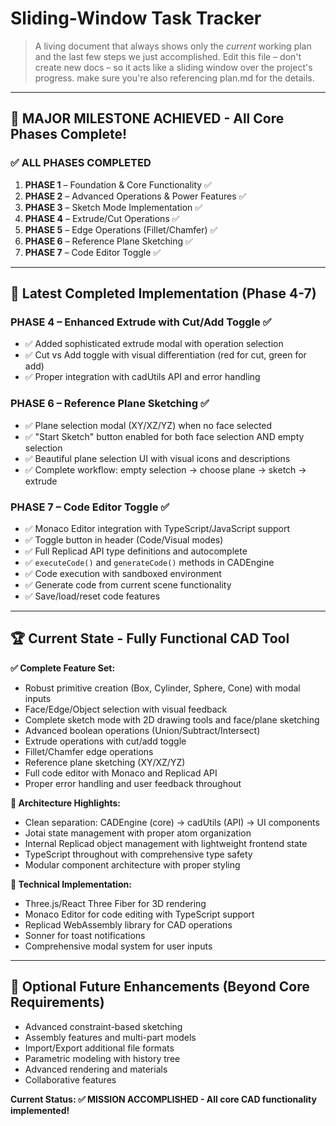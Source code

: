 # Sliding-Window Task Tracker

> A living document that always shows only the *current* working plan and the last few steps we just accomplished.  Edit this file – don't create new docs – so it acts like a sliding window over the project's progress. make sure you're also referencing plan.md for the details.

---

## 🎉 **MAJOR MILESTONE ACHIEVED** - All Core Phases Complete!

### ✅ ALL PHASES COMPLETED
1. **PHASE 1** – Foundation & Core Functionality ✅ 
2. **PHASE 2** – Advanced Operations & Power Features ✅
3. **PHASE 3** – Sketch Mode Implementation ✅
4. **PHASE 4** – Extrude/Cut Operations ✅
5. **PHASE 5** – Edge Operations (Fillet/Chamfer) ✅
6. **PHASE 6** – Reference Plane Sketching ✅
7. **PHASE 7** – Code Editor Toggle ✅

---

## 🚀 Latest Completed Implementation (Phase 4-7)

### **PHASE 4** – Enhanced Extrude with Cut/Add Toggle ✅
- ✅ Added sophisticated extrude modal with operation selection
- ✅ Cut vs Add toggle with visual differentiation (red for cut, green for add)
- ✅ Proper integration with cadUtils API and error handling

### **PHASE 6** – Reference Plane Sketching ✅
- ✅ Plane selection modal (XY/XZ/YZ) when no face selected
- ✅ "Start Sketch" button enabled for both face selection AND empty selection
- ✅ Beautiful plane selection UI with visual icons and descriptions
- ✅ Complete workflow: empty selection → choose plane → sketch → extrude

### **PHASE 7** – Code Editor Toggle ✅
- ✅ Monaco Editor integration with TypeScript/JavaScript support
- ✅ Toggle button in header (Code/Visual modes)
- ✅ Full Replicad API type definitions and autocomplete
- ✅ `executeCode()` and `generateCode()` methods in CADEngine
- ✅ Code execution with sandboxed environment
- ✅ Generate code from current scene functionality
- ✅ Save/load/reset code features

---

## 🏆 **Current State - Fully Functional CAD Tool**

**✅ Complete Feature Set:**
- Robust primitive creation (Box, Cylinder, Sphere, Cone) with modal inputs
- Face/Edge/Object selection with visual feedback
- Complete sketch mode with 2D drawing tools and face/plane sketching
- Advanced boolean operations (Union/Subtract/Intersect)
- Extrude operations with cut/add toggle
- Fillet/Chamfer edge operations
- Reference plane sketching (XY/XZ/YZ)
- Full code editor with Monaco and Replicad API
- Proper error handling and user feedback throughout

**🎯 Architecture Highlights:**
- Clean separation: CADEngine (core) → cadUtils (API) → UI components
- Jotai state management with proper atom organization
- Internal Replicad object management with lightweight frontend state
- TypeScript throughout with comprehensive type safety
- Modular component architecture with proper styling

**🔧 Technical Implementation:**
- Three.js/React Three Fiber for 3D rendering
- Monaco Editor for code editing with TypeScript support
- Replicad WebAssembly library for CAD operations
- Sonner for toast notifications
- Comprehensive modal system for user inputs

---

## 🎯 **Optional Future Enhancements** (Beyond Core Requirements)
- Advanced constraint-based sketching
- Assembly features and multi-part models
- Import/Export additional file formats
- Parametric modeling with history tree
- Advanced rendering and materials
- Collaborative features

**Current Status: ✅ MISSION ACCOMPLISHED - All core CAD functionality implemented!** 